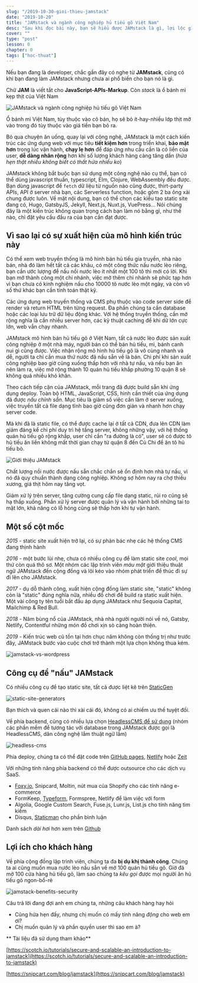 ```yaml
---
slug: "/2019-10-30-gioi-thieu-jamstack"
date: "2019-10-20"
title: "JAMstack và ngành công nghiệp hủ tiếu gõ Việt Nam"
desc: "Sau khi đọc bài này, bạn sẽ hiểu được JAMstack là gì, lợi lộc gì, để hiện thức hóa JAMstack bạn cần nghiên cứu những công cụ gì"
cover: ""
type: "post"
lesson: 0
chapter: 0
tags: ["hoc-thuat"]
---
```


Nếu bạn đang là developer, chắc gần đây có nghe từ **JAMstack**, cũng có khi bạn đang làm JAMstack nhưng chưa ai phổ biến cho bạn nó là gì.

Chữ **JAM** là viết tắt cho **JavaScript-APIs-Markup**. Còn *stack* là ổ bánh mì kẹp thịt của Việt Nam

![JAMstack và ngành công nghiệp hủ tiếu gõ Việt Nam](https://monngonmoingay.com/wp-content/uploads/2015/08/9.banhmikepgakhia1.png)

Ổ bánh mì Việt Nam, tùy thuộc vào cô bán, họ sẽ bỏ ít-hay-nhiều lớp thịt mỡ vào trong đó tùy thuộc vào giá tiền bạn bỏ ra.

Bỏ qua chuyện ăn uống, quay lại với công nghệ, JAMstack là một cách kiến trúc các ứng dụng web với mục tiêu **tiết kiệm hơn**  trong triển khai, **bảo mật hơn**  trong lúc vận hành, **chạy lẹ hơn**  để đáp ứng nhu cầu cần là có liền của user, **dễ dàng nhân rộng** hơn khi số lượng khách hàng càng tăng dần (*hứa hẹn thật nhiều không biết có thất hứa nhiều ko*)

JAMstack không bắt buộc bạn sử dụng một công nghệ nào cụ thể, bạn có thể dùng javascript thuần, typescript, Elm, Clojure, WebAssembly đều được. Bạn dùng javascript để `fetch` dữ liệu từ nguồn nào cũng được, thirt-party APIs, API ở server nhà bạn, các Serverless function, hoặc gôm 2 ba ông xài chung được luôn. Về mặt nội dung, bạn có thể chọn các kiểu tạo static site đang có, Hugo, GatsbyJS, Jekyll, Next.js, Nuxt.js, VuePress... Nói chúng đây là một kiến trúc không quan trọng cách bạn làm nó bằng gì, như thế nào, chỉ đặt yêu cầu đầu ra của bạn cần đạt được.

## Vì sao lại có sự xuất hiện của mô hình kiến trúc này

Có thể xem web truyền thống là mô hình bán hủ tiếu gia truyền, nhà nào bán, nhà đó làm hết tất cả các khâu, có một công thức nấu nước lèo riêng, bạn cần ước lượng để nấu nồi nước lèo ít nhất một 100 tô thì mới có lời. Khi bạn mở thành công một chi nhánh, việc mở thêm chi nhánh sẽ phức tạp hơn vì bạn chưa có kinh nghiệm nấu cho 10000 tô nước lèo một ngày, và còn vô số thứ khác bạn cần tính toán thật kỹ.

Các ứng dụng web truyền thống và CMS phụ thuộc vào code server side để render và return HTML trên từng request. Đa phần chúng ta cần database hoặc các loại lưu trữ dữ liệu động khác. Với hệ thống truyền thống, cần mở rộng nghĩa là cần nhiều server hơn, các kỹ thuật caching để khi dữ lớn cực lớn, web vẫn chạy nhanh.

JAMstack mô hình bán hủ tiếu gõ ở Việt Nam, tất cả nước lèo được sản xuất công nghiệp ở một nhà máy, người bán có thể bán hủ tiếu, mì, bánh canh nui gì cũng được. Việc nhận rộng mô hình hủ tiếu gõ là vô cùng nhanh và dễ, người ta chỉ cần mua thứ nước đã nấu sẵn về là bán. Chi phí khi sản xuất công nghiệp bao giờ cũng xuống thấp hơn với nhà tự nấu, và nếu bạn ăn nên làm ra, việc mở rộng thành 10 quán hủ tiếu khắp phường 10 quận 8 sẽ không quá nhiều khó khăn.

Theo cách tiếp cận của JAMstack, mỗi trang đã được build sẵn khi ứng dụng deploy. Toàn bộ HTML, JavaScript, CSS, hình cần thiết của ứng dụng đã được *nấu chính sẵn*. Mục tiêu là giảm số việc cần làm ở server xuống, việc truyền tất cả file dạng tĩnh bao giờ cũng đơn giản và nhanh hơn chạy server code.

Mà khi đã là static file, có thể được cache lại ở tất cả CDN, đưa lên CDN làm giảm đáng kể chi phí duy trì hệ tầng server, không những vậy, với hệ thống quán hủ tiếu gõ rộng khắp, user chỉ cần "ra đường là có", user sẽ có được tô hủ tiếu ăn liền không mất thời gian chạy từ quận 8 đến Củ Chi để ăn tô hủ tiếu bò.

![Giới thiệu JAMstack](https://scotch-res.cloudinary.com/image/upload/dpr_1,w_800,q_auto:good,f_auto/v1566357555/zhjcksws2p1n5jaux32k.png)

Chất lượng nồi nước được nấu sẵn chắc chắn sẽ ổn định hơn nhà tự nấu, vì nó đã quy chuẩn thành dạng công nghiệp. Không sợ hôm nay ra chợ thiếu xương, giá thịt hôm nay tăng vọt.

Giảm xử lý trên server, tăng cường cung cấp file dạng static, rủi ro cũng sẽ hạ thấp xuống. Phần xử lý server được quản lý và vận hành bởi những tai to mặt lớn, khả năng có lỗ hỏng cũng sẽ thấp hơn khi tự vận hành.


## Một số cột mốc

*2015* - static site xuất hiện trở lại, có sự phản bác nhẹ các hệ thống CMS đang thịnh hành

*2016* - một bước lùi nhẹ, chưa có nhiều công cụ để làm static site *cool*, mọi thứ còn quá thô sơ. Một nhóm các lập trình viên *máu mặt* giới thiệu thuật ngữ JAMstack đến cộng đồng và lôi kéo vào nhóm phát triển để thúc đi sự đi lên cho JAMstack.

*2017* - dụ dỗ thành công, xuất hiện cộng đồng làm static site, "static" không còn là "static" đúng nghĩa nữa, nhiều đồ chơi để build ra static xuất hiện. Một vài công ty tên tuổi bắt đầu áp dụng JAMstack như Sequoia Capital, Mailchimp & Red Bull.

*2018* - Năm bùng nổ của JAMstack, nhà nhà người người nói về nó, Gatsby, Netlify, Contentful những món đồ chơi xịn sò càng hoàn thiện.

*2019* - Kiến trúc web cũ tồn tại hơn chục năm không còn thống trị như trước đây, JAMstack bước vào cuộc chơi trở thành một lựa chọn không thua kém.

![jamstack-vs-wordpress](https://snipcart.com/media/204006/jamstack-vs-wordpress-1.png)

## Công cụ để "nấu" JAMstack

Có nhiều công cụ để tạo static site, tất cả được liệt kê trên [StaticGen](https://www.staticgen.com/)

![static-site-generators](https://snipcart.com/media/204009/static-site-generators.png)

Bạn thích và quen cái nào thì xài cái đó, không có ai chiếm ưu thế tuyệt đối.

Về phía backend, cũng có nhiều lựa chọn [HeadlessCMS để sử dụng](https://headlesscms.org/) (nhóm các phần mềm để tương tác với database trong JAMstack được gọi là HeadlessCMS, dân công nghệ lắm thuật ngữ lắm)

![headless-cms](https://snipcart.com/media/204007/headless-cms.png)

Phía deploy, chúng ta có thể đặt code trên [GitHub pages](https://github.com/), [Netlify](https://www.netlify.com/) hoặc [Zeit](https://github.com/)

Với những tính năng phía backend có thể được outsource cho các dịch vụ SaaS.

- [Foxy.io](https://snipcart.com/blog/foxycart-vs-snipcart-review), Snipcard, Moltin, nút mua của Shopify cho các tính năng e-commerce
- FormKeep, [Typeform](https://www.typeform.com/), Formspree, Netlify để làm việc với form
- Algolia, Google Custom Search, Fuse.js, Lunr.js, List.js cho tính năng tìm kiếm
- Disqus, [Staticman](https://staticman.net/) cho phần bình luận

Danh sách *dài hơi* hơn xem trên [Github](https://github.com/agarrharr/awesome-static-website-services)

## Lợi ích cho khách hàng

Về phía cộng đồng lập trình viên, chúng ta đa **bị dụ khị thành công**. Chúng ta ai cũng muốn mua nước lèo nấu sẵn về mở 100 quán hủ tiều gõ. Giờ đã mở 100 cửa hàng hủ tiếu gõ, làm sao chúng ta *kêu gọi* được mọi người ăn hủ tiếu gõ ngon-bổ-rẻ

![jamstack-benefits-security](https://snipcart.com/media/203996/jamstack-benefits-security-2.png)

Câu trả lời đang đợi anh em chúng ta, những câu khách hàng hay hỏi

- Cũng hứa hẹn đấy, nhưng chị muốn có mấy tính năng *động* cho web em ơi?
- Chị muốn quản lý và phần quyền user thì sao em à?


** Tài liệu đã sử dụng tham khảo**

[https://scotch.io/tutorials/secure-and-scalable-an-introduction-to-jamstack](https://scotch.io/tutorials/secure-and-scalable-an-introduction-to-jamstack)

[https://snipcart.com/blog/jamstack](https://snipcart.com/blog/jamstack)


